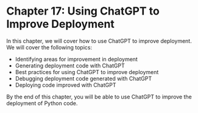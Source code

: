 # Chapter 17: Using ChatGPT to Improve Deployment

In this chapter, we will cover how to use ChatGPT to improve deployment. We will cover the following topics:

- Identifying areas for improvement in deployment
- Generating deployment code with ChatGPT
- Best practices for using ChatGPT to improve deployment
- Debugging deployment code generated with ChatGPT
- Deploying code improved with ChatGPT

By the end of this chapter, you will be able to use ChatGPT to improve the deployment of Python code.
